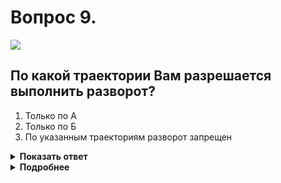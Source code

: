 # Вопрос 9.

![](https://s.drom.ru/i24227/pdd/tickets/2016/1542608862.jpg)

## По какой траектории Вам разрешается выполнить разворот?

1. Только по А
2. Только по Б
3. По указанным траекториям разворот запрещен

<details>
<summary><b>Показать ответ</b></summary>
Правильный ответ: 1
</details>
<details>
<summary><b>Подробнее</b></summary>
Действие знака 4.1.1 «Движение прямо», установленного перед пересечением проезжих частей, распространяется на первое пересечение за знаком. На данном перекрёстке два пересечения, образуемых разделительной полосой. Траектория «Б» проходит по первому пересечению, что противоречит действиям знака. Можно выполнить разворот по траектории «А».
(«Дорожные знаки»)
</details>